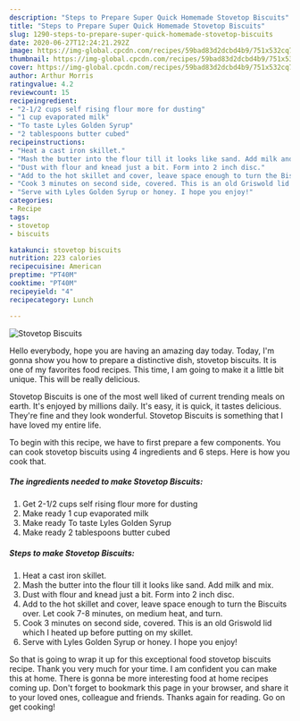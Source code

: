 ```yaml
---
description: "Steps to Prepare Super Quick Homemade Stovetop Biscuits"
title: "Steps to Prepare Super Quick Homemade Stovetop Biscuits"
slug: 1290-steps-to-prepare-super-quick-homemade-stovetop-biscuits
date: 2020-06-27T12:24:21.292Z
image: https://img-global.cpcdn.com/recipes/59bad83d2dcbd4b9/751x532cq70/stovetop-biscuits-recipe-main-photo.jpg
thumbnail: https://img-global.cpcdn.com/recipes/59bad83d2dcbd4b9/751x532cq70/stovetop-biscuits-recipe-main-photo.jpg
cover: https://img-global.cpcdn.com/recipes/59bad83d2dcbd4b9/751x532cq70/stovetop-biscuits-recipe-main-photo.jpg
author: Arthur Morris
ratingvalue: 4.2
reviewcount: 15
recipeingredient:
- "2-1/2 cups self rising flour more for dusting"
- "1 cup evaporated milk"
- "To taste Lyles Golden Syrup"
- "2 tablespoons butter cubed"
recipeinstructions:
- "Heat a cast iron skillet."
- "Mash the butter into the flour till it looks like sand. Add milk and mix."
- "Dust with flour and knead just a bit. Form into 2 inch disc."
- "Add to the hot skillet and cover, leave space enough to turn the Biscuits over. Let cook 7-8 minutes, on medium heat, and turn."
- "Cook 3 minutes on second side, covered. This is an old Griswold lid which I heated up before putting on my skillet."
- "Serve with Lyles Golden Syrup or honey. I hope you enjoy!"
categories:
- Recipe
tags:
- stovetop
- biscuits

katakunci: stovetop biscuits 
nutrition: 223 calories
recipecuisine: American
preptime: "PT40M"
cooktime: "PT40M"
recipeyield: "4"
recipecategory: Lunch

---
```



![Stovetop Biscuits](https://img-global.cpcdn.com/recipes/59bad83d2dcbd4b9/751x532cq70/stovetop-biscuits-recipe-main-photo.jpg)

Hello everybody, hope you are having an amazing day today. Today, I'm gonna show you how to prepare a distinctive dish, stovetop biscuits. It is one of my favorites food recipes. This time, I am going to make it a little bit unique. This will be really delicious.



Stovetop Biscuits is one of the most well liked of current trending meals on earth. It's enjoyed by millions daily. It's easy, it is quick, it tastes delicious. They're fine and they look wonderful. Stovetop Biscuits is something that I have loved my entire life.


To begin with this recipe, we have to first prepare a few components. You can cook stovetop biscuits using 4 ingredients and 6 steps. Here is how you cook that.

<!--inarticleads1-->

##### The ingredients needed to make Stovetop Biscuits:

1. Get 2-1/2 cups self rising flour more for dusting
1. Make ready 1 cup evaporated milk
1. Make ready To taste Lyles Golden Syrup
1. Make ready 2 tablespoons butter cubed




<!--inarticleads2-->

##### Steps to make Stovetop Biscuits:

1. Heat a cast iron skillet.
1. Mash the butter into the flour till it looks like sand. Add milk and mix.
1. Dust with flour and knead just a bit. Form into 2 inch disc.
1. Add to the hot skillet and cover, leave space enough to turn the Biscuits over. Let cook 7-8 minutes, on medium heat, and turn.
1. Cook 3 minutes on second side, covered. This is an old Griswold lid which I heated up before putting on my skillet.
1. Serve with Lyles Golden Syrup or honey. I hope you enjoy!




So that is going to wrap it up for this exceptional food stovetop biscuits recipe. Thank you very much for your time. I am confident you can make this at home. There is gonna be more interesting food at home recipes coming up. Don't forget to bookmark this page in your browser, and share it to your loved ones, colleague and friends. Thanks again for reading. Go on get cooking!
